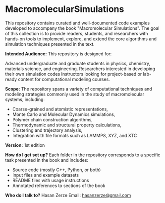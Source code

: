 # MacromolecularSimulations
This repository contains curated and well-documented code examples developed to accompany the book "Macromolecular Simulations".
The goal of this collection is to provide readers, students, and researchers with hands-on tools to implement, explore, 
and extend the core algorithms and simulation techniques presented in the text.

**Intended Audience:** This repository is designed for:

Advanced undergraduate and graduate students in physics, chemistry, materials science, and engineering.
Researchers interested in developing their own simulation codes
Instructors looking for project-based or lab-ready content for computational modeling courses.

**Scope:** The repository spans a variety of computational techniques and modeling strategies commonly used
in the study of macromolecular systems, including:

- Coarse-grained and atomistic representations,
- Monte Carlo and Molecular Dynamics simulations,
- Polymer chain construction algorithms,
- Thermodynamic and structural property calculations,
- Clustering and trajectory analysis,
- Integration with file formats such as LAMMPS, XYZ, and XTC

**Version:** 1st edition

**How do I get set up?**
Each folder in the repository corresponds to a specific task presented in the book and includes:

- Source code (mostly C++, Python, or both)
- Input files and example datasets
- README files with usage instructions
- Annotated references to sections of the book

**Who do I talk to?**
Hasan Zerze
Email: hasanzerze@gmail.com
